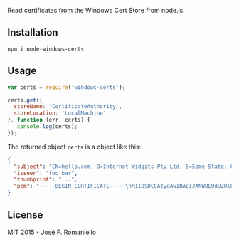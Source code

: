 Read certificates from the Windows Cert Store from node.js.

## Installation

```
npm i node-windows-certs
```

## Usage

```javascript
var certs = require('windows-certs');

certs.get({
  storeName: 'CertificateAuthority',
  storeLocation: 'LocalMachine'
}, function (err, certs) {
   console.log(certs);
});
```

The returned object `certs` is a object like this:

```json
{
  "subject": "CN=hello.com, O=Internet Widgits Pty Ltd, S=Some-State, C=AU",
  "issuer": "foo bar",
  "thumbprint": "...",
  "pem": "-----BEGIN CERTIFICATE-----\nMIID9DCCAtygAwIBAgIJANWBEUdUZOlPMA0GCSqGSIb3DQEBBQUAMFkxCzAJBgNV..."
}
```

## License

MIT 2015 - José F. Romaniello